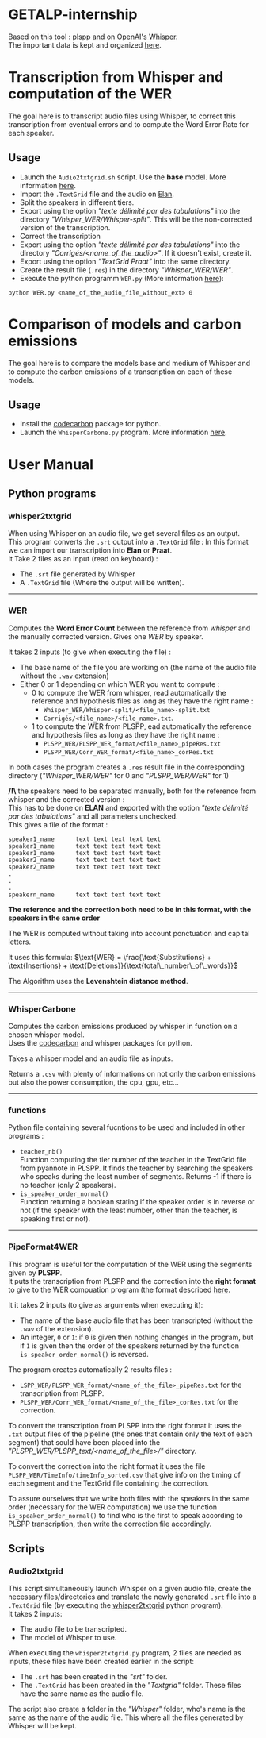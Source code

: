 # GETALP-internship

Based on this tool : [plspp](https://gricad-gitlab.univ-grenoble-alpes.fr/lidilem/plspp) and on [OpenAI's Whisper](https://github.com/openai/whisper).  
The important data is kept and organized [here](https://docs.google.com/spreadsheets/d/1V8g1R39eb_w_HWZOjSdOJWTzMdefQilUtBhCA2uvhWg/edit?usp=sharing).

# Transcription from Whisper and computation of the WER

The goal here is to transcript audio files using Whisper, to correct this transcription from eventual errors and to compute the Word Error Rate for each speaker. 

## Usage

* Launch the ```Audio2txtgrid.sh``` script. Use the **base** model. More information [here](#audio2txtgrid).
* Import the ```.TextGrid``` file and the audio on [Elan](https://archive.mpi.nl/tla/elan).
* Split the speakers in different tiers.
* Export using the option *"texte délimité par des tabulations"* into the directory *"Whisper_WER/Whisper-split"*. This will be the non-corrected version of the transcription.
* Correct the transcription
* Export using the option *"texte délimité par des tabulations"* into the directory *"Corrigés/<name_of_the_audio>"*. If it doesn't exist, create it.
* Export using the option *"TextGrid Praat"* into the same directory.
* Create the result file (```.res```) in the directory *"Whisper_WER/WER"*.
* Execute the python programm ```WER.py``` (More information [here](#WER)): 
```
python WER.py <name_of_the_audio_file_without_ext> 0
```
   

# Comparison of models and carbon emissions

The goal here is to compare the models base and medium of Whisper and to compute the carbon emissions of a transcription on each of these models. 

## Usage

* Install the [codecarbon](https://github.com/mlco2/codecarbon) package for python.
* Launch the ```WhisperCarbone.py``` program. More information [here](#WhisperCarbone).

# User Manual

## Python programs

### whisper2txtgrid

When using Whisper on an audio file, we get several files as an output.  
This program converts the ```.srt``` output into a ```.TextGrid``` file : In this format we can import our transcription into **Elan** or **Praat**.  
It Take 2 files as an input (read on keyboard) :<br>
* The ```.srt``` file generated by Whisper<br>
* A ```.TextGrid``` file (Where the output will be written).  

--------------------------------------------------------------------------------------------
### WER

Computes the **Word Error Count** between the reference from *whisper* and the manually corrected version.
Gives one *WER* by speaker. 

It takes 2 inputs (to give when executing the file) :
* The base name of the file you are working on (the name of the audio file without the ```.wav``` extension) 
* Either 0 or 1 depending on which WER you want to compute :
    * 0 to compute the WER from whisper, read automatically the reference and hypothesis files as long as they have the right name :
         - ```Whisper_WER/Whisper-split/<file_name>-split.txt```
         - ```Corrigés/<file_name>/<file_name>.txt```.
    * 1 to compute the WER from PLSPP, ead automatically the reference and hypothesis files as long as they have the right name :
        - ```PLSPP_WER/PLSPP_WER_format/<file_name>_pipeRes.txt```
        - ```PLSPP_WER/Corr_WER_format/<file_name>_corRes.txt```

In both cases the program creates a ```.res``` result file in the corresponding directory (*"Whisper_WER/WER"* for 0 and *"PLSPP_WER/WER"* for 1)

**/!\\** the speakers need to be separated manually, both for the reference from whisper and the corrected version :  
    This has to be done on **ELAN** and exported with the option *"texte délimité par des tabulations"* and all parameters unchecked.  
    This gives a file of the format : 

```
speaker1_name      text text text text text
speaker1_name      text text text text text
speaker1_name      text text text text text
speaker2_name      text text text text text
speaker2_name      text text text text text
.
.
.
speakern_name      text text text text text
```
**The reference and the correction both need to be in this format, with the speakers in the same order**  

The WER is computed without taking into account ponctuation and capital letters.  

It uses this formula:  $`\text{WER} = \frac{\text{Substitutions} + \text{Insertions} + \text{Deletions}}{\text{total\_number\_of\_words}}`$  
 
The Algorithm uses the **Levenshtein distance method**.

--------------------------------------------------------------------------------------------
### WhisperCarbone

Computes the carbon emissions produced by whisper in function on a chosen whisper model.  
Uses the [codecarbon](https://github.com/mlco2/codecarbon) and whisper packages for python.  

Takes a whisper model and an audio file as inputs.   

Returns a ```.csv``` with plenty of informations on not only the carbon emissions but also the power consumption, the cpu, gpu, etc...  

--------------------------------------------------------------------------------------------
### functions

Python file containing several fucntions to be used and included in other programs : 
* ```teacher_nb()```  
  Function computing the tier number of the teacher in the TextGrid file from pyannote in PLSPP. It finds the teacher by searching the speakers who speaks during the least number of segments. Returns -1 if there is no teacher (only 2 speakers).
* ```is_speaker_order_normal()```  
  Function returning a boolean stating if the speaker order is in reverse or not (if the speaker with the least number, other than the teacher, is speaking first or not).

--------------------------------------------------------------------------------------------
### PipeFormat4WER

This program is useful for the computation of the WER using the segments given by **PLSPP**.   
It puts the transcription from PLSPP and the correction into the **right format** to give to the WER compuation program (the format described [here](#WER).  

It it takes 2 inputs (to give as arguments when executing it):
* The name of the base audio file that has been transcripted (without the ```.wav``` of the extension).
* An integer, ```0``` or ```1```: if ```0``` is given then nothing changes in the program, but if ```1``` is given then the order of the speakers returned by the function ```is_speaker_order_normal()```  is reversed.  

The program creates automatically 2 results files :
* ```LSPP_WER/PLSPP_WER_format/<name_of_the_file>_pipeRes.txt``` for the transcription from PLSPP.
* ```PLSPP_WER/Corr_WER_format/<name_of_the_file>_corRes.txt``` for the correction.

To convert the transcription from PLSPP into the right format it uses the ```.txt``` output files of the pipeline (the ones that contain only the text of each segment) that sould have been placed into the *"PLSPP_WER/PLSPP_text/<name_of_the_file>/"* directory.  

To convert the correction into the right format it uses the file ```PLSPP_WER/TimeInfo/timeInfo_sorted.csv``` that give info on the timing of each segment and the TextGrid file containing the correction.   

To assure ourselves that we write both files with the speakers in the same order (necessary for the WER computation) we use the function ```is_speaker_order_normal()``` to find who is the first to speak according to PLSPP transcription, then write the correction file accordingly.   

## Scripts

### Audio2txtgrid

This script simultaneously launch Whisper on a given audio file, create the necessary files/directories and translate the newly generated ```.srt``` file into a ```.TextGrid``` file (by executing the [whisper2txtgrid](#whisper2txtgrid) python program).  
It takes 2 inputs:   
* The audio file to be transcripted.  
* The model of Whisper to use.  

When executing the ```whisper2txtgrid.py``` program, 2 files are needed as inputs, these files have been created earlier in the script:   
* The ```.srt``` has been created in the *"srt"* folder.   
* The ```.TextGrid``` has been created in the *"Textgrid"* folder.
These files have the same name as the audio file. 

The script also create a folder in the *"Whisper"* folder, who's name is the same as the name of the audio file. This where all the files generated by Whisper will be kept. 




